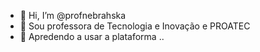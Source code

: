 - 👋 Hi, I’m @profnebrahska
- 👀 Sou professora de Tecnologia e Inovação e PROATEC
- 🌱 Apredendo a usar a plataforma
..

<!---
profnebrahska/profnebrahska is a ✨ special ✨ repository because its `README.md` (this file) appears on your GitHub profile.
You can click the Preview link to take a look at your changes.
--->
